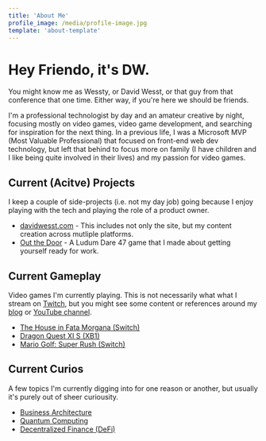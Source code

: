 ```yaml
---
title: 'About Me'
profile_image: /media/profile-image.jpg
template: 'about-template'
---
```


# Hey Friendo, it's DW.
You might know me as Wessty, or David Wesst, or that guy from that conference that one time. Either way, if you're here we should be friends.

I'm a professional technologist by day and an amateur creative by night, focusing mostly on video games, video game development, and searching for inspiration for the next thing. In a previous life, I was a Microsoft MVP (Most Valuable Professional) that focused on front-end web dev technology, but left that behind to focus more on family (I have children and I like being quite involved in their lives) and my passion for video games.

## Current (Acitve) Projects
I keep a couple of side-projects (i.e. not my day job) going because I enjoy playing with the tech and playing the role of a product owner.

* [davidwesst.com](https://github.com/users/davidwesst/projects/4) - This includes not only the site, but my content creation across mutliple platforms.
* [Out the Door](https://github.com/davidwesst/out-the-door) - A Ludum Dare 47 game that I made about getting yourself ready for work.

## Current Gameplay
Video games I'm currently playing. This is not necessarily what what I stream on [Twitch](https://twitch.tv/davidwesst), but you might see some content or references around my [blog](https://davidwesst.com/blog) or [YouTube channel](https://youtube.com/davidwesst). 

* [The House in Fata Morgana (Switch)](https://www.igdb.com/games/the-house-in-fata-morgana)
* [Dragon Quest XI S (XB1)](https://www.igdb.com/games/dragon-quest-xi-s-echoes-of-an-elusive-age-definitive-edition)
* [Mario Golf: Super Rush (Switch)](https://en.wikipedia.org/wiki/Mario_Golf:_Super_Rush)

## Current Curios
A few topics I'm currently digging into for one reason or another, but usually it's purely out of sheer curiousity.

* [Business Architecture](https://en.wikipedia.org/wiki/Business_architecture)
* [Quantum Computing](https://en.wikipedia.org/wiki/Quantum_computing)
* [Decentralized Finance (DeFi)](https://en.wikipedia.org/wiki/Decentralized_finance)
